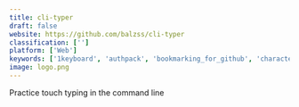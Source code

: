 ```yaml
---
title: cli-typer
draft: false 
website: https://github.com/balzss/cli-typer
classification: ['']
platform: ['Web']
keywords: ['1keyboard', 'authpack', 'bookmarking_for_github', 'charactercounter', 'code_code_revolution', 'ghuser', 'hero_keyboard', 'klavaro', 'need_for_type', 'swiftkey', 'the_writing_race', 'tweet_counter', 'typelor', 'typing_bolt_⚡', 'typing_club', 'typing_speed_test', 'typingdna_authenticator', 'word_counter', 'keyboardlayouteditor', 'keybr', 'typing.io']
image: logo.png
---
```

Practice touch typing in the command line